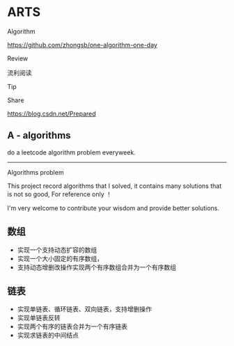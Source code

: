 # ARTS

Algorithm

https://github.com/zhongsb/one-algorithm-one-day

Review

流利阅读

Tip

Share

https://blog.csdn.net/Prepared

## A - algorithms

do a leetcode algorithm problem everyweek.

---

Algorithms problem 

This project record algorithms that I solved, it contains many solutions that is not so good, 
For reference only ！

I'm very welcome to contribute your wisdom and provide better solutions.

## 数组

- 实现一个支持动态扩容的数组
- 实现一个大小固定的有序数组，
- 支持动态增删改操作实现两个有序数组合并为一个有序数组

## 链表

- 实现单链表、循环链表、双向链表，支持增删操作
- 实现单链表反转
- 实现两个有序的链表合并为一个有序链表
- 实现求链表的中间结点